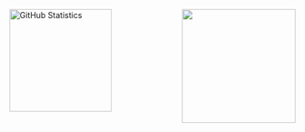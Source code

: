 
[<img height="180px" alt="GitHub Statistics" src="https://github-readme-stats.vercel.app/api/top-langs/?username=pmlcrz&layout=compact&langs_count=7&theme=tokyonight"/>](https://github.com/)
<img align="right" height="200" src="https://media.giphy.com/media/ao9DUiTKH60XS/giphy.gif"/>
